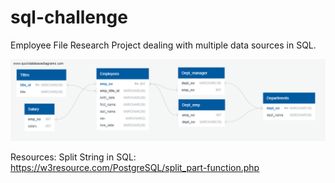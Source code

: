 # sql-challenge
Employee File Research Project dealing with multiple data sources in SQL. 

![Data Modeling](./data_model/model.png)

Resources:
Split String in SQL: https://w3resource.com/PostgreSQL/split_part-function.php 
